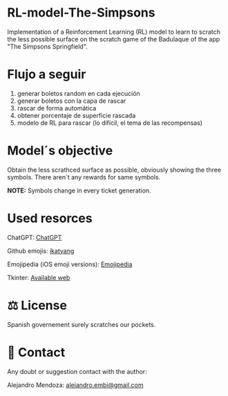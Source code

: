 # RL-model-The-Simpsons
Implementation of a Reinforcement Learning (RL) model to learn to scratch the less possible surface on the scratch game of the Badulaque of the app "The Simpsons Springfield".

# Flujo a seguir
1. generar boletos random en cada ejecución
2. generar boletos con la capa de rascar
3. rascar de forma automática
4. obtener porcentaje de superficie rascada 
5. modelo de RL para rascar (lo difícil, el tema de las recompensas)

# Model´s objective
Obtain the less scrathced surface as possible, obviously showing the three symbols. There aren´t any rewards for same symbols.

**NOTE:** Symbols change in every ticket generation.

# Used resorces
ChatGPT: [ChatGPT](https://chatgpt.com/)

Github emojis: [ikatyang](https://github.com/ikatyang/emoji-cheat-sheet?tab=readme-ov-file#tool)

Emojipedia (iOS emoji versions): [Emojipedia](https://emojipedia.org/)

Tkinter: [Available web](https://anzeljg.github.io/rin2/book2/2405/docs/tkinter/index.html)


# ⚖️ License 
Spanish governement surely scratches our pockets.

# 👤 Contact
Any doubt or suggestion contact with the author:

Alejandro Mendoza: alejandro.embi@gmail.com 
